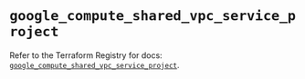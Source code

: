 # `google_compute_shared_vpc_service_project`

Refer to the Terraform Registry for docs: [`google_compute_shared_vpc_service_project`](https://registry.terraform.io/providers/hashicorp/google/6.31.0/docs/resources/compute_shared_vpc_service_project).
